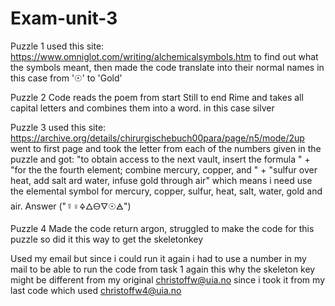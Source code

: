 # Exam-unit-3

Puzzle 1
used this site: https://www.omniglot.com/writing/alchemicalsymbols.htm to find out what the symbols meant, then made the code translate into their normal names in this case from '☉' to 'Gold'

Puzzle 2
Code reads the poem from start Still to end Rime and takes all capital letters and combines them into a word. in this case silver

Puzzle 3
used this site: https://archive.org/details/chirurgischebuch00para/page/n5/mode/2up went to first page and took the letter from each of the numbers given in the puzzle and got: "to obtain access to the next vault, insert the formula " +
        "for the the fourth element; combine mercury, copper, and " +
        "sulfur over heat, add salt ard water, infuse gold through air" which means i need use the elemental symbol for mercury, copper, sulfur, heat, salt, water, gold and air. Answer ("☿♀🜍🜂🜔🜄☉🜁")

Puzzle 4
Made the code return argon, struggled to make the code for this puzzle so did it this way to get the skeletonkey

Used my email but since i could run it again i had to use a number in my mail to be able to run the code from task 1 again this why the skeleton key might be different from my original christoffw@uia.no since i took it from my last code which used christoffw4@uia.no